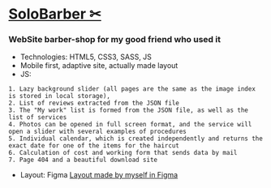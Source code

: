 # [SoloBarber ✂](https://looloo1.github.io/SoloBarber/)
### WebSite barber-shop for my good friend who used it

- Technologies: HTML5, CSS3, SASS, JS
- Mobile first, adaptive site, actually made layout
- JS: 
```
1. Lazy background slider (all pages are the same as the image index is stored in local storage),
2. List of reviews extracted from the JSON file
3. The "My work" list is formed from the JSON file, as well as the list of services
4. Photos can be opened in full screen format, and the service will open a slider with several examples of procedures
5. Individual calendar, which is created independently and returns the exact date for one of the items for the haircut
6. Calculation of cost and working form that sends data by mail
7. Page 404 and a beautiful download site
```
- Layout: Figma [Layout made by myself in Figma](https://www.figma.com/file/DiSVw9nmqdqzK3FzOGwEkW/BarberShop_Sasha?node-id=0%3A1)

<!-- WebSite - https://looloo1.github.io/SoloBarber/ -->
